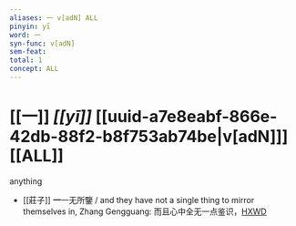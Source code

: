 ```yaml
---
aliases: 一 v[adN] ALL
pinyin: yī
word: 一
syn-func: v[adN]
sem-feat: 
total: 1
concept: ALL 
---
```

# [[一]] *[[yī]]*  [[uuid-a7e8eabf-866e-42db-88f2-b8f753ab74be|v[adN]]] [[ALL]]
anything
 - [[莊子]] **一**一无所鑒 / and they have not a single thing to mirror themselves in, Zhang Gengguang: 而且心中全无一点鉴识，[HXWD](https://hxwd.org/textview.html?location=KR5c0126_tls_014-11a.20)